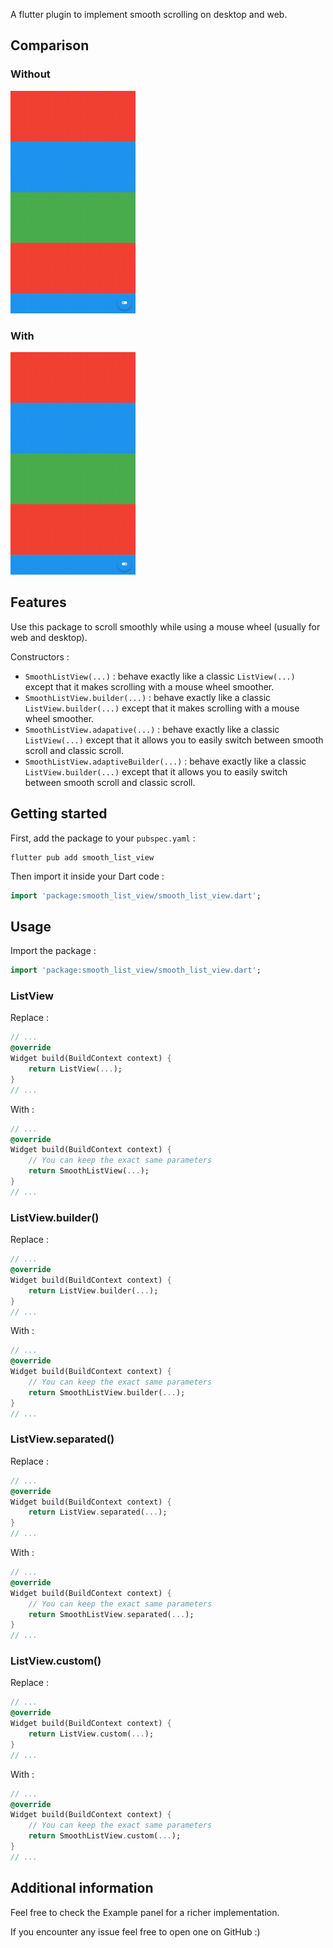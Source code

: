 A flutter plugin to implement smooth scrolling on desktop and web.

## Comparison

### Without

<img src="assets/without.gif" alt="without the package" width=200, height=356>

### With

<img src="assets/with.gif" alt="with the package" width=200, height=356>

## Features

Use this package to scroll smoothly while using a mouse wheel
(usually for web and desktop).

Constructors :

- `SmoothListView(...)` : behave exactly like a classic `ListView(...)`
    except that it makes scrolling with a mouse wheel smoother.
- `SmoothListView.builder(...)` : behave exactly like a classic
    `ListView.builder(...)` except that it makes scrolling with a mouse wheel
    smoother.
- `SmoothListView.adapative(...)` : behave exactly like a classic
    `ListView(...)` except that it allows you to easily switch between
    smooth scroll and classic scroll.
- `SmoothListView.adaptiveBuilder(...)` : behave exactly like a classic
    `ListView.builder(...)` except that it allows you to easily switch between
    smooth scroll and classic scroll.

## Getting started

First, add the package to your `pubspec.yaml` :

```shell
flutter pub add smooth_list_view
```

Then import it inside your Dart code :

```dart
import 'package:smooth_list_view/smooth_list_view.dart';
```

## Usage

Import the package :

```dart
import 'package:smooth_list_view/smooth_list_view.dart';
```

### ListView

Replace :

```dart
// ...
@override
Widget build(BuildContext context) {
    return ListView(...);
}
// ...
```

With :

```dart
// ...
@override
Widget build(BuildContext context) {
    // You can keep the exact same parameters
    return SmoothListView(...);
}
// ...
```

### ListView.builder()

Replace :

```dart
// ...
@override
Widget build(BuildContext context) {
    return ListView.builder(...);
}
// ...
```

With :

```dart
// ...
@override
Widget build(BuildContext context) {
    // You can keep the exact same parameters
    return SmoothListView.builder(...);
}
// ...
```

### ListView.separated()

Replace :

```dart
// ...
@override
Widget build(BuildContext context) {
    return ListView.separated(...);
}
// ...
```

With :

```dart
// ...
@override
Widget build(BuildContext context) {
    // You can keep the exact same parameters
    return SmoothListView.separated(...);
}
// ...
```

### ListView.custom()

Replace :

```dart
// ...
@override
Widget build(BuildContext context) {
    return ListView.custom(...);
}
// ...
```

With :

```dart
// ...
@override
Widget build(BuildContext context) {
    // You can keep the exact same parameters
    return SmoothListView.custom(...);
}
// ...
```

## Additional information

Feel free to check the Example panel for a richer implementation.

If you encounter any issue feel free to open one on GitHub :)
